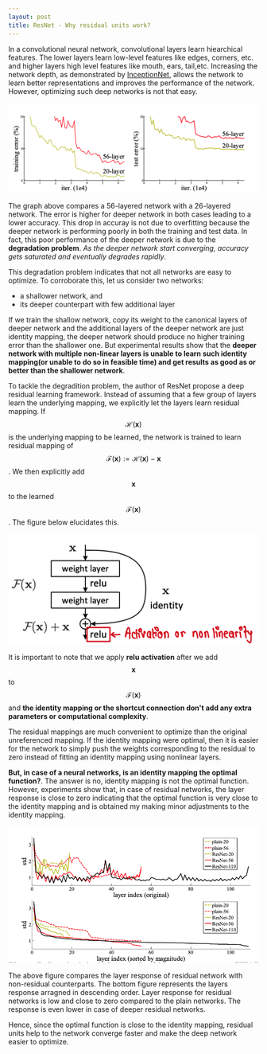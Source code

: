 ```yaml
---
layout: post
title: ResNet - Why residual units work?
---
```




In a convolutional neural network, convolutional layers learn hiearchical features. The lower layers learn low-level features like edges, corners, etc. and higher layers high level features like mouth, ears, tail,etc. Increasing the network depth, as demonstrated by [InceptionNet](https://static.googleusercontent.com/media/research.google.com/en//pubs/archive/43022.pdf), allows the network to learn better representations and improves the performance of the network. However, optimizing such deep networks is not that easy.<talk about increasing the depth helps network but not all deeper network are easy to optimize>

![errors in deeper network](/images/2021-03-10-resnet/error-in-deeper-networks.png)

The graph above compares a 56-layered network with a 26-layered network. The error is higher for deeper network in both cases leading to a lower accuracy.  This drop in accuray is not due to overfitting because the deeper network is performing poorly in both the training and test data. In fact, this poor performance of the deeper network is due to the **degradation problem**. *As the deeper network start converging, accuracy gets saturated and eventually degrades rapidly*. 

This degradation problem indicates that not all networks are easy to optimize. To corroborate this, let us consider two networks:<the switch is not that good here>

* a shallower network, and
* its deeper counterpart with few additional layer

If we train the shallow network, copy its weight to the canonical layers of deeper network and the additional layers of the deeper network are just identity mapping, the deeper network should produce no higher training error than the shallower one. But experimental results show that the **deeper network with multiple non-linear layers is unable to learn such identity mapping(or unable to do so in feasible time) and get results as good as or better than the shallower network**.  



To tackle the degradition problem, the author of ResNet propose a deep residual learning framework. Instead of assuming that a few group of layers learn the underlying mapping, we explicitly let the layers learn residual mapping. If $$ \mathcal{H}(\textbf{x}) $$ is the underlying mapping to be learned, the network is trained to learn residual mapping of  $$ \mathcal{F}(\textbf{x}) := \mathcal{H(\textbf{x})}- \textbf{x} $$.  We then explicitly add $$ \textbf{x}$$ to the learned $$ \mathcal{F}(\textbf{x})$$. The figure below elucidates this. 

![errors in deeper network](/images/2021-03-10-resnet/residual-block.png)

It is important to note that we apply **relu activation** after we add $$ \textbf{x}$$ to $$ \mathcal{F}(\textbf{x})$$ and **the identity mapping or the shortcut connection don't add any extra parameters or computational complexity**.



The <authors hypothesize that the> residual mappings are much convenient to optimize than the original unreferenced mapping. If the identity mapping were optimal, then it is easier for the network to simply push the weights corresponding to the residual to zero instead of fitting an identity mapping using nonlinear layers.



**But, in case of a neural networks, is an identity mapping the optimal function?**. The answer is no, identity mapping is not the optimal function. However, experiments show that, in case of residual networks, the layer response is close to zero indicating that the optimal function is very close to the identity mapping and is obtained my making minor adjustments to the identity mapping.  

![Layer response in deep residual networks](/images/2021-03-10-resnet/layer-response.png)



The above figure compares the layer response of  residual network with non-residual counterparts. The bottom figure represents the layers response arragned in descending order. Layer response for residual networks is low and close to zero compared to the plain networks. The response is even lower in case of deeper residual networks. 



Hence, since the optimal function is close to the identity mapping, residual units help to the network converge faster and make the deep network easier to optimize. 

